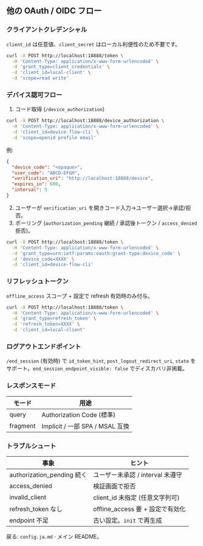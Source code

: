 ## 他の OAuth / OIDC フロー

### クライアントクレデンシャル
`client_id` は任意値、`client_secret` はローカル利便性のため不要です。
```bash
curl -X POST http://localhost:18888/token \
  -H 'Content-Type: application/x-www-form-urlencoded' \
  -d 'grant_type=client_credentials' \
  -d 'client_id=local-client' \
  -d 'scope=read write'
```

### デバイス認可フロー
1. コード取得 (`/device_authorization`)
```bash
curl -X POST http://localhost:18888/device_authorization \
  -H 'Content-Type: application/x-www-form-urlencoded' \
  -d 'client_id=device-flow-cli' \
  -d 'scope=openid profile email'
```
例:
```json
{
  "device_code": "<opaque>",
  "user_code": "ABCD-EFGH",
  "verification_uri": "http://localhost:18888/device",
  "expires_in": 600,
  "interval": 5
}
```
2. ユーザーが `verification_uri` を開きコード入力→ユーザー選択→承認/拒否。
3. ポーリング (`authorization_pending` 継続 / 承認後トークン / `access_denied` 拒否)。
```bash
curl -X POST http://localhost:18888/token \
  -H 'Content-Type: application/x-www-form-urlencoded' \
  -d 'grant_type=urn:ietf:params:oauth:grant-type:device_code' \
  -d 'device_code=XXXX' \
  -d 'client_id=device-flow-cli'
```

### リフレッシュトークン
`offline_access` スコープ + 設定で refresh 有効時のみ付与。
```bash
curl -X POST http://localhost:18888/token \
  -H 'Content-Type: application/x-www-form-urlencoded' \
  -d 'grant_type=refresh_token' \
  -d 'refresh_token=XXXX' \
  -d 'client_id=local-client'
```

### ログアウトエンドポイント
`/end_session` (有効時) で `id_token_hint`, `post_logout_redirect_uri`, `state` をサポート。`end_session_endpoint_visible: false` でディスカバリ非掲載。

### レスポンスモード
| モード | 用途 |
|--------|------|
| query | Authorization Code (標準) |
| fragment | Implicit / 一部 SPA / MSAL 互換 |

### トラブルシュート
| 事象 | ヒント |
|------|--------|
| authorization_pending 続く | ユーザー未承認 / interval 未遵守 |
| access_denied | 検証画面で拒否 |
| invalid_client | client_id 未指定 (任意文字列可) |
| refresh_token なし | offline_access 要 + 設定で有効化 |
| endpoint 不足 | 古い設定。`init` で再生成 |

戻る: `config.ja.md` · メイン README。